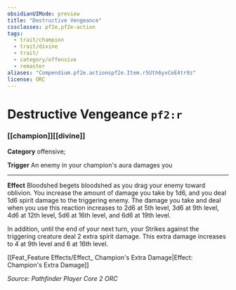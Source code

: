 ```yaml
---
obsidianUIMode: preview
title: "Destructive Vengeance"
cssclasses: pf2e,pf2e-action
tags:
  - trait/champion
  - trait/divine
  - trait/
  - category/offensive
  - remaster
aliases: "Compendium.pf2e.actionspf2e.Item.r5Uth6yvCoE4tr9z"
license: ORC
---
```

# Destructive Vengeance `pf2:r`

### [[champion]][[divine]]

**Category** offensive; 




**Trigger** An enemy in your champion's aura damages you

* * *

**Effect** Bloodshed begets bloodshed as you drag your enemy toward oblivion. You increase the amount of damage you take by 1d6, and you deal 1d6 spirit damage to the triggering enemy. The damage you take and deal when you use this reaction increases to 2d6 at 5th level, 3d6 at 9th level, 4d6 at 12th level, 5d6 at 16th level, and 6d6 at 19th level.

In addition, until the end of your next turn, your Strikes against the triggering creature deal 2 extra spirit damage. This extra damage increases to 4 at 9th level and 6 at 16th level.

[[Feat_Feature Effects/Effect_ Champion's Extra Damage|Effect: Champion's Extra Damage]]

*Source: Pathfinder Player Core 2*
*ORC*